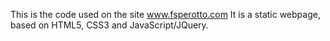 This is the code used on the site www.fsperotto.com
It is a static webpage, based on HTML5, CSS3 and JavaScript/JQuery.
